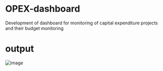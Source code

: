 # OPEX-dashboard
 Development of dashboard for monitoring of capital expenditure projects and their  budget monitoring

# output

![image](https://github.com/user-attachments/assets/55e6d901-19fd-4db5-8b00-d7e9473e2d07)


